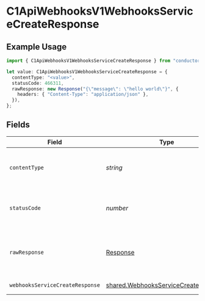 # C1ApiWebhooksV1WebhooksServiceCreateResponse

## Example Usage

```typescript
import { C1ApiWebhooksV1WebhooksServiceCreateResponse } from "conductorone-sdk-typescript/sdk/models/operations";

let value: C1ApiWebhooksV1WebhooksServiceCreateResponse = {
  contentType: "<value>",
  statusCode: 466311,
  rawResponse: new Response("{\"message\": \"hello world\"}", {
    headers: { "Content-Type": "application/json" },
  }),
};
```

## Fields

| Field                                                                                               | Type                                                                                                | Required                                                                                            | Description                                                                                         |
| --------------------------------------------------------------------------------------------------- | --------------------------------------------------------------------------------------------------- | --------------------------------------------------------------------------------------------------- | --------------------------------------------------------------------------------------------------- |
| `contentType`                                                                                       | *string*                                                                                            | :heavy_check_mark:                                                                                  | HTTP response content type for this operation                                                       |
| `statusCode`                                                                                        | *number*                                                                                            | :heavy_check_mark:                                                                                  | HTTP response status code for this operation                                                        |
| `rawResponse`                                                                                       | [Response](https://developer.mozilla.org/en-US/docs/Web/API/Response)                               | :heavy_check_mark:                                                                                  | Raw HTTP response; suitable for custom response parsing                                             |
| `webhooksServiceCreateResponse`                                                                     | [shared.WebhooksServiceCreateResponse](../../../sdk/models/shared/webhooksservicecreateresponse.md) | :heavy_minus_sign:                                                                                  | Successful response                                                                                 |